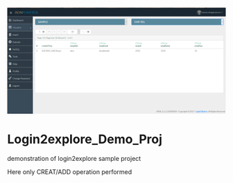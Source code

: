 ![alt text](jdb.png)


# Login2explore_Demo_Proj

demonstration of login2explore sample project

Here only CREAT/ADD operation performed

